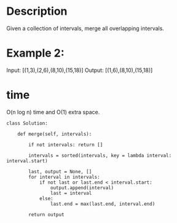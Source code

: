 # Description
Given a collection of intervals, merge all overlapping intervals.

# Example 2:

Input:  [(1,3),(2,6),(8,10),(15,18)]
Output: [(1,6),(8,10),(15,18)]

# time 
O(n log n) time and O(1) extra space.
```
class Solution:
    
    def merge(self, intervals):
        
        if not intervals: return []
        
        intervals = sorted(intervals, key = lambda interval: interval.start)
        
        last, output = None, []
        for interval in intervals:
            if not last or last.end < interval.start:
                output.append(interval)
                last = interval
            else:
                last.end = max(last.end, interval.end)
                
        return output
```
